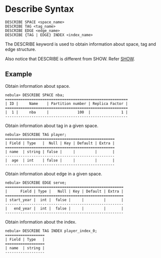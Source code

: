 # Describe Syntax

```ngql
DESCRIBE SPACE <space_name>
DESCRIBE TAG <tag_name>
DESCRIBE EDGE <edge_name>
DESCRIBE {TAG | EDGE} INDEX <index_name>
```

The DESCRIBE keyword is used to obtain information about space, tag and edge structure.

Also notice that DESCRIBE is different from SHOW. Refer [SHOW](show-statements/show-charset-syntax.md).

## Example

Obtain information about space.

```ngql
nebula> DESCRIBE SPACE nba;
========================================================
| ID |     Name    | Partition number | Replica Factor |
========================================================
|  1 |     nba     |             100  |              1 |
--------------------------------------------------------  
```

Obtain information about tag in a given space.

```ngql
nebula> DESCRIBE TAG player;
==================================================
| Field | Type   |  Null | Key | Default | Extra |
==================================================
| name  | string | false |     |         |       |
--------------------------------------------------
|  age  | int    | false |     |         |       |
--------------------------------------------------
```

Obtain information about edge in a given space.

```ngql
nebula> DESCRIBE EDGE serve;
======================================================
|      Field | Type |   Null | Key | Default | Extra |
======================================================
| start_year |  int |  false |     |         |       |
------------------------------------------------------
|   end_year |  int |  false |     |         |       |
------------------------------------------------------
```

Obtain information about the index.

```ngql
nebula> DESCRIBE TAG INDEX player_index_0;
==================
| Field | Type   |
==================
| name  | string |
------------------
```
